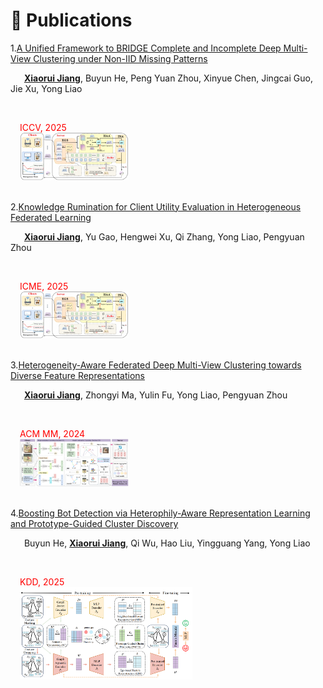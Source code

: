 # 📝 Publications

1.[A Unified Framework to BRIDGE Complete and Incomplete Deep Multi-View Clustering under Non-IID Missing Patterns]()

    **<u>Xiaorui Jiang</u>**, Buyun He, Peng Yuan Zhou,  Xinyue Chen, Jingcai Guo, Jie Xu, Yong Liao

    
<div style="margin-left: 3%; color:red;">
  ICCV, 2025
</div>

<div style="margin-left: 3%;"><img src="/images/FedHist-framework.png" style="zoom: 17%;"></div>
<br>


2.[Knowledge Rumination for Client Utility Evaluation in Heterogeneous Federated Learning](https://arxiv.org/pdf/2312.10425.pdf)

    **<u>Xiaorui Jiang</u>**, Yu Gao, Hengwei Xu,  Qi Zhang, Yong Liao, Pengyuan Zhou 

    
<div style="margin-left: 3%; color:red;">
  ICME, 2025
</div>

<div style="margin-left: 3%;"><img src="/images/FedHist-framework.png" style="zoom: 17%;"></div>
<br>


3.[Heterogeneity-Aware Federated Deep Multi-View Clustering towards Diverse Feature Representations](https://dl.acm.org/doi/10.1145/3664647.3681302#)

    **<u>Xiaorui Jiang</u>**, Zhongyi Ma, Yulin Fu, Yong Liao, Pengyuan Zhou

    
<div style="margin-left: 3%; color:red;">
  ACM MM, 2024
</div>

<div style="margin-left: 3%;"><img src="/images/HFMVC-framework.png" style="zoom: 17%;"></div>
<br>

4.[Boosting Bot Detection via Heterophily-Aware Representation Learning and Prototype-Guided Cluster Discovery](https://arxiv.org/pdf/2506.00989)

    Buyun He, **<u>Xiaorui Jiang</u>**, Qi Wu, Hao Liu, Yingguang Yang, Yong Liao

    
<div style="margin-left: 3%; color:red;">
  KDD, 2025
</div>

<div style="margin-left: 3%;"><img src="/images/kdd25.png" style="zoom: 27%;"></div>
